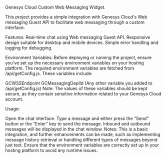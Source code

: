 Genesys Cloud Custom Web Messaging Widget.

This project provides a simple integration with Genesys Cloud's Web messaging Guest API to facilitate web messaging through a custom interface.

Features:
Real-time chat using Web messaging Guest API.
Responsive design suitable for desktop and mobile devices.
Simple error handling and logging for debugging.

Environment Variables:
Before deploying or running the project, ensure you've set up the necessary environment variables on your hosting platform. The required environment variables are fetched from /api/getConfig.js. These variables include:

GCWSSEndpoint
GCMessagingDeplId
(Any other variable you added to /api/getConfig.js)
Note: The values of these variables should be kept secure, as they contain sensitive information related to your Genesys Cloud account.

Usage:

Open the chat interface.
Type a message and either press the "Send" button or the "Enter" key to send the message.
Inbound and outbound messages will be displayed in the chat window.
Notes:
This is a basic integration, and further enhancements can be made, such as implementing message history retrieval or handling different types of messages beyond just text.
Ensure that the environment variables are correctly set up in your hosting platform to avoid any runtime issues.
